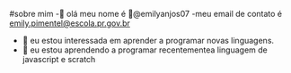 #sobre mim
-👋 olá meu nome é 👀@emilyanjos07
-meu email de contato é emily.pimentel@escola.pr.gov.br
- 👀 eu estou interessada em aprender a programar novas linguagens.
- 🌱 eu estou aprendendo a programar recentementea linguagem de javascript e scratch



